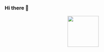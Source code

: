 ### Hi there 👋

<div id="header" align="center">
  <img src="https://media.giphy.com/media/M9gbBd9nbDrOTu1Mqx/giphy.gif" width="100"/>
</div>

<!--
**Moamenmuh13/Moamenmuh13** is a ✨ _special_ ✨ repository because its `README.md` (this file) appears on your GitHub profile.
Here are some ideas to get you started:

- 🔭 I’m currently working on ALX Student
- 🌱 I’m currently learning Software Engineering
- 💬 Ask me about Android dev 
- 📫 How to reach me: https://twitter.com/MumenMu13
-->
